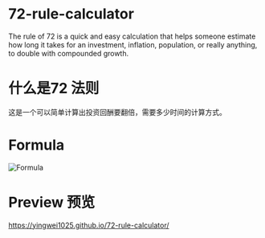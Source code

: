 # 72-rule-calculator
The rule of 72 is a quick and easy calculation that helps someone estimate how long it takes for an investment, inflation, population, or really anything, to double with compounded growth.

# 什么是72 法则
这是一个可以简单计算出投资回酬要翻倍，需要多少时间的计算方式。

# Formula 
![Formula](https://i.insider.com/5f9b0e9b6f5b31001172443d?width=1000&format=jpeg&auto=webp)


# Preview 预览
https://yingwei1025.github.io/72-rule-calculator/
